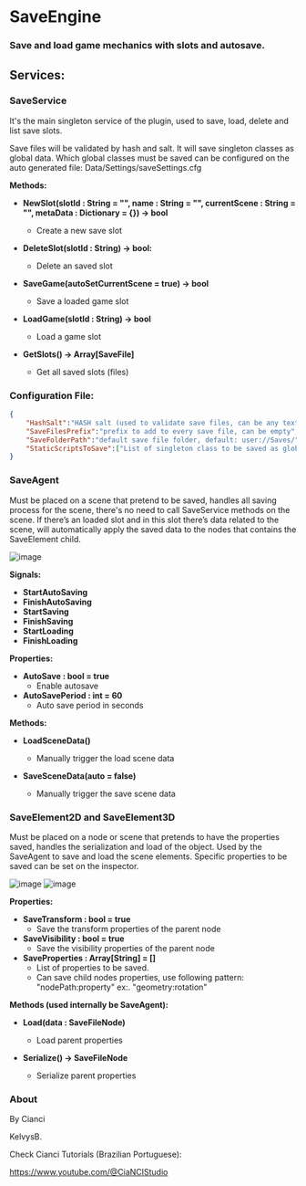 # SaveEngine

### Save and load game mechanics with slots and autosave.

## Services:

### SaveService

It's the main singleton service of the plugin, used to save, load, delete and list save slots.

Save files will be validated by hash and salt.
It will save singleton classes as global data.
Which global classes must be saved can be configured on the auto generated file: Data/Settings/saveSettings.cfg

**Methods:**

* **NewSlot(slotId : String = "", name : String = "", currentScene : String = "", metaData : Dictionary = {}) -> bool**
    * Create a new save slot 

* **DeleteSlot(slotId : String) -> bool:**
    * Delete an saved slot

* **SaveGame(autoSetCurrentScene = true) -> bool**
    * Save a loaded game slot

* **LoadGame(slotId : String) -> bool**
    * Load a game slot

* **GetSlots() -> Array[SaveFile]**
    * Get all saved slots (files)

### Configuration File:

```json
{
    "HashSalt":"HASH salt (used to validate save files, can be any text or hash)",
    "SaveFilesPrefix":"prefix to add to every save file, can be empty",
    "SaveFolderPath":"default save file folder, default: user://Saves/",
    "StaticScriptsToSave":["List of singleton class to be saved as global data, if empty will save all singletons (no recommended)"]
}
```

### SaveAgent

Must be placed on a scene that pretend to be saved, handles all saving process for the scene, there's no need to call SaveService methods on the scene.
If there’s an loaded slot and in this slot there’s data related to the scene, will automatically apply the saved data to the nodes that contains the SaveElement child.

![image](images/doc1.png)

**Signals:**

* **StartAutoSaving**
* **FinishAutoSaving**
* **StartSaving**
* **FinishSaving**
* **StartLoading**
* **FinishLoading**

**Properties:**

* **AutoSave : bool = true**
    * Enable autosave
* **AutoSavePeriod : int = 60**
    * Auto save period in seconds

**Methods:**

* **LoadSceneData()**
    * Manually trigger the load scene data

* **SaveSceneData(auto = false)**
    * Manually trigger the save scene data

### SaveElement2D and SaveElement3D

Must be placed on a node or scene that pretends to have the properties saved, handles the serialization and load of the object.
Used by the SaveAgent to save and load the scene elements.
Specific properties to be saved can be set on the inspector.

![image](images/doc2.png)
![image](images/doc3.png)

**Properties:**

* **SaveTransform : bool = true**
    * Save the transform properties of the parent node
* **SaveVisibility : bool = true**
    * Save the visibility properties of the parent node
* **SaveProperties : Array[String] = []**
    * List of properties to be saved.
    * Can save child nodes properties, use following pattern: "nodePath:property" 
        ex:. "geometry:rotation"

**Methods (used internally be SaveAgent):**

* **Load(data : SaveFileNode)**
    * Load parent properties

* **Serialize() -> SaveFileNode**
    * Serialize parent properties

### About

By Cianci 

KelvysB.

Check Cianci Tutorials (Brazilian Portuguese):

https://www.youtube.com/@CiaNCIStudio

